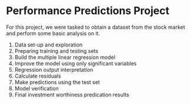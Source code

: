 # Performance Predictions Project
For this project, we were tasked to obtain a dataset from the stock market and perform some basic analysis on it.

1. Data set-up and exploration
2. Preparing training and testing sets
3. Build the multiple linear regression model
4. Improve the model using only significant variables
5. Regression output interpretation
6. Calculate residuals
7. Make predictions using the test set
8. Model verification
9. Final investment worthiness predication results